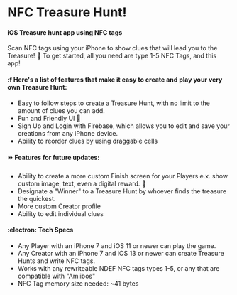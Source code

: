 # NFC Treasure Hunt!
#### iOS Treasure hunt app using NFC tags
Scan NFC tags using your iPhone to show clues that will lead you to the Treasure! 💎
To get started, all you need are type 1-5 NFC Tags, and this app!

#### :f Here's a list of features that make it easy to create and play your very own Treasure Hunt:
* Easy to follow steps to create a Treasure Hunt, with no limit to the amount of clues you can add.
* Fun and Friendly UI 📱
* Sign Up and Login with Firebase, which allows you to edit and save your creations from any iPhone device.
* Ability to reorder clues by using draggable cells

#### ⏩ Features for future updates:
* Ability to create a more custom Finish screen for your Players e.x. show custom image, text, even a digital reward. 🎁
* Designate a "Winner" to a Treasure Hunt by whoever finds the treasure the quickest.
* More custom Creator profile
* Ability to edit individual clues

#### :electron: Tech Specs
* Any Player with an iPhone 7 and iOS 11 or newer can play the game.
* Any Creator with an iPhone 7 and iOS 13 or newer can create Treasure Hunts and write NFC tags.
* Works with any rewriteable NDEF NFC tags types 1-5, or any that are compatible with "Amiibos"
* NFC Tag memory size needed: ~41 bytes

